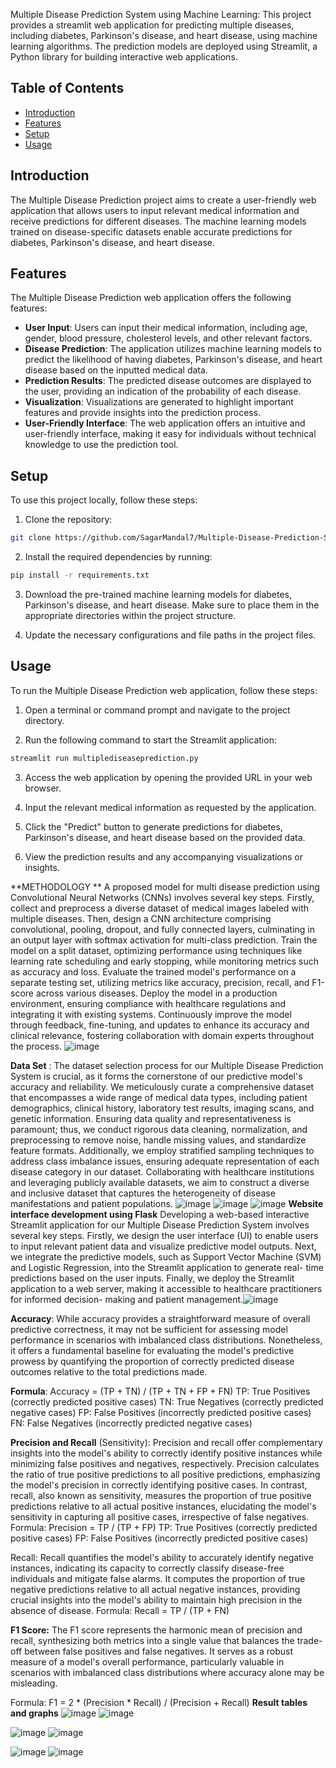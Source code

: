 



Multiple Disease Prediction System using Machine Learning: This project provides a streamlit web application for predicting multiple diseases, including diabetes, Parkinson's disease, and heart disease, using machine learning algorithms. The prediction models are deployed using Streamlit, a Python library for building interactive web applications.

## Table of Contents

- [Introduction](#introduction)
- [Features](#features)
- [Setup](#setup)
- [Usage](#usage)


## Introduction

The Multiple Disease Prediction project aims to create a user-friendly web application that allows users to input relevant medical information and receive predictions for different diseases. The machine learning models trained on disease-specific datasets enable accurate predictions for diabetes, Parkinson's disease, and heart disease.

## Features

The Multiple Disease Prediction web application offers the following features:

- **User Input**: Users can input their medical information, including age, gender, blood pressure, cholesterol levels, and other relevant factors.
- **Disease Prediction**: The application utilizes machine learning models to predict the likelihood of having diabetes, Parkinson's disease, and heart disease based on the inputted medical data.
- **Prediction Results**: The predicted disease outcomes are displayed to the user, providing an indication of the probability of each disease.
- **Visualization**: Visualizations are generated to highlight important features and provide insights into the prediction process.
- **User-Friendly Interface**: The web application offers an intuitive and user-friendly interface, making it easy for individuals without technical knowledge to use the prediction tool.

## Setup

To use this project locally, follow these steps:

1. Clone the repository:
   
```bash
git clone https://github.com/SagarMandal7/Multiple-Disease-Prediction-System-using-Machine-Learning/tree/main
```

2. Install the required dependencies by running:
   
```bash
pip install -r requirements.txt
```

3. Download the pre-trained machine learning models for diabetes, Parkinson's disease, and heart disease. Make sure to place them in the appropriate directories within the project structure.

4. Update the necessary configurations and file paths in the project files.

## Usage

To run the Multiple Disease Prediction web application, follow these steps:

1. Open a terminal or command prompt and navigate to the project directory.

2. Run the following command to start the Streamlit application:

```bash
streamlit run multiplediseaseprediction.py
```

3. Access the web application by opening the provided URL in your web browser.

4. Input the relevant medical information as requested by the application.

5. Click the "Predict" button to generate predictions for diabetes, Parkinson's disease, and heart disease based on the provided data.

6. View the prediction results and any accompanying visualizations or insights.



**METHODOLOGY **
A proposed model for multi disease prediction using Convolutional Neural Networks 
(CNNs) involves several key steps. Firstly, collect and preprocess a diverse dataset of 
medical images labeled with multiple diseases. Then, design a CNN architecture 
comprising convolutional, pooling, dropout, and fully connected layers, culminating 
in an output layer with softmax activation for multi-class prediction. Train the model 
on a split dataset, optimizing performance using techniques like learning rate 
scheduling and early stopping, while monitoring metrics such as accuracy and loss. 
Evaluate the trained model's performance on a separate testing set, utilizing metrics 
like accuracy, precision, recall, and F1-score across various diseases. Deploy the 
model in a production environment, ensuring compliance with healthcare regulations 
and integrating it with existing systems. Continuously improve the model through 
feedback, fine-tuning, and updates to enhance its accuracy and clinical relevance, 
fostering collaboration with domain experts throughout the process.
![image](https://github.com/hasil7677/multidiesase-prediction-using-CNN/assets/89244981/56dadc8f-2ca5-410d-aa9b-ad70fb1f1a16)

**Data Set** : 
The dataset selection process for our Multiple Disease Prediction System is 
crucial, as it forms the cornerstone of our predictive model's accuracy and reliability. 
We meticulously curate a comprehensive dataset that encompasses a wide range of 
medical data types, including patient demographics, clinical history, laboratory test 
results, imaging scans, and genetic information. Ensuring data quality and 
representativeness is paramount; thus, we conduct rigorous data cleaning, 
normalization, and preprocessing to remove noise, handle missing values, and 
standardize feature formats. Additionally, we employ stratified sampling techniques 
to address class imbalance issues, ensuring adequate representation of each disease 
category in our dataset. Collaborating with healthcare institutions and leveraging 
publicly available datasets, we aim to construct a diverse and inclusive dataset that 
captures the heterogeneity of disease manifestations and patient populations. 
![image](https://github.com/hasil7677/multidiesase-prediction-using-CNN/assets/89244981/3f622790-517d-4335-91c9-3ee961ccb960)
![image](https://github.com/hasil7677/multidiesase-prediction-using-CNN/assets/89244981/248881e0-af7d-47fb-98b4-82687903c09d)
![image](https://github.com/hasil7677/multidiesase-prediction-using-CNN/assets/89244981/759063f0-e079-4ad4-a68c-65362363c176)
**Website interface development using Flask**
Developing a web-based interactive Streamlit application for our Multiple 
Disease Prediction System involves several key steps. Firstly, we design the user 
interface (UI) to enable users to input relevant patient data and visualize predictive 
model outputs. Next, we integrate the predictive models, such as Support Vector 
Machine (SVM) and Logistic Regression, into the Streamlit application to generate 
real- time predictions based on the user inputs. Finally, we deploy the Streamlit 
application to a web server, making it accessible to healthcare practitioners for 
informed decision- making and patient management.![image](https://github.com/hasil7677/multidiesase-prediction-using-CNN/assets/89244981/328e4b7e-5726-4f25-80fb-c6e5c2853250)


**Accuracy**: While accuracy provides a straightforward measure of overall predictive correctness, it may not be sufficient for assessing model performance in scenarios with imbalanced class distributions. Nonetheless, it offers a fundamental baseline for evaluating the model's predictive prowess by quantifying the proportion of correctly predicted disease outcomes relative to the total predictions made.

**Formula**: Accuracy = (TP + TN) / (TP + TN + FP + FN) TP: True Positives (correctly predicted positive cases)
TN: True Negatives (correctly predicted negative cases) FP: False Positives (incorrectly predicted positive cases) FN: False Negatives (incorrectly predicted negative cases)

**Precision and Recall** (Sensitivity): Precision and recall offer complementary insights into the model's ability to correctly identify positive instances while minimizing false positives and negatives, respectively. Precision calculates the ratio of true positive predictions to all positive predictions, emphasizing the model's precision in correctly identifying positive cases. In contrast, recall, also known as sensitivity, measures the proportion of true positive predictions relative to all actual positive instances, elucidating the model's sensitivity in capturing all positive cases, irrespective of false negatives.
Formula: Precision = TP / (TP + FP)
TP: True Positives (correctly predicted positive cases) FP: False Positives (incorrectly predicted positive cases)

Recall: Recall quantifies the model's ability to accurately identify negative instances, indicating its capacity to correctly classify disease-free individuals and mitigate false alarms. It computes the proportion of true negative predictions relative to all actual negative instances, providing crucial insights into the model's ability to maintain high precision in the absence of disease.
Formula: Recall = TP / (TP + FN)

**F1 Score:** The F1 score represents the harmonic mean of precision and recall, synthesizing both metrics into a single value that balances the trade-off between false positives and false negatives. It serves as a robust measure of a model's overall performance, particularly valuable in scenarios with imbalanced class distributions where accuracy alone may be misleading.

Formula: F1 = 2 * (Precision * Recall) / (Precision + Recall)
**Result tables and graphs**
![image](https://github.com/hasil7677/multidiesase-prediction-using-CNN/assets/89244981/cf9fb6f1-8efe-4561-9bb0-9d7a7bbce020)
![image](https://github.com/hasil7677/multidiesase-prediction-using-CNN/assets/89244981/d0454eb3-516f-49a9-b604-b33ad0844731)

![image](https://github.com/hasil7677/multidiesase-prediction-using-CNN/assets/89244981/672cf66a-57a3-487d-bba9-9ae5e0fde0c6)
![image](https://github.com/hasil7677/multidiesase-prediction-using-CNN/assets/89244981/74026973-0db5-4b61-82b5-7fe0df29c5c2)


![image](https://github.com/hasil7677/multidiesase-prediction-using-CNN/assets/89244981/35242e5d-6554-43b6-9dd8-41f4cac7e7da)
![image](https://github.com/hasil7677/multidiesase-prediction-using-CNN/assets/89244981/b242ac3e-8d1a-4cf7-8da7-8f55709cefb8)

